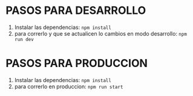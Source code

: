 # PASOS PARA DESARROLLO

1. Instalar las dependencias:
   `npm install`
2. para correrlo y que se actualicen lo cambios en modo desarrollo:
   `npm run dev`

# PASOS PARA PRODUCCION

1. Instalar las dependencias:
   `npm install`
2. para correrlo en produccion:
    `npm run start`

